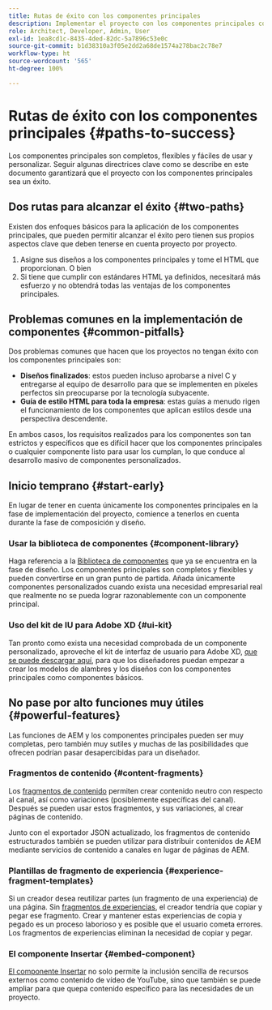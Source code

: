 ```yaml
---
title: Rutas de éxito con los componentes principales
description: Implementar el proyecto con los componentes principales con éxito
role: Architect, Developer, Admin, User
exl-id: 1ea8cd1c-8435-4ded-82dc-5a7896c53e0c
source-git-commit: b1d38310a3f05e2dd2a68de1574a278bac2c78e7
workflow-type: ht
source-wordcount: '565'
ht-degree: 100%

---
```



# Rutas de éxito con los componentes principales {#paths-to-success}

Los componentes principales son completos, flexibles y fáciles de usar y personalizar. Seguir algunas directrices clave como se describe en este documento garantizará que el proyecto con los componentes principales sea un éxito.

## Dos rutas para alcanzar el éxito {#two-paths}

Existen dos enfoques básicos para la aplicación de los componentes principales, que pueden permitir alcanzar el éxito pero tienen sus propios aspectos clave que deben tenerse en cuenta proyecto por proyecto.

1. Asigne sus diseños a los componentes principales y tome el HTML que proporcionan. O bien
1. Si tiene que cumplir con estándares HTML ya definidos, necesitará más esfuerzo y no obtendrá todas las ventajas de los componentes principales.

## Problemas comunes en la implementación de componentes {#common-pitfalls}

Dos problemas comunes que hacen que los proyectos no tengan éxito con los componentes principales son:

* **Diseños finalizados**: estos pueden incluso aprobarse a nivel C y entregarse al equipo de desarrollo para que se implementen en píxeles perfectos sin preocuparse por la tecnología subyacente.
* **Guía de estilo HTML para toda la empresa**: estas guías a menudo rigen el funcionamiento de los componentes que aplican estilos desde una perspectiva descendente.

En ambos casos, los requisitos realizados para los componentes son tan estrictos y específicos que es difícil hacer que los componentes principales o cualquier componente listo para usar los cumplan, lo que conduce al desarrollo masivo de componentes personalizados.

## Inicio temprano {#start-early}

En lugar de tener en cuenta únicamente los componentes principales en la fase de implementación del proyecto, comience a tenerlos en cuenta durante la fase de composición y diseño.

### Usar la biblioteca de componentes {#component-library}

Haga referencia a la [Biblioteca de componentes](https://adobe.com/go/aem_cmp_library_es) que ya se encuentra en la fase de diseño. Los componentes principales son completos y flexibles y pueden convertirse en un gran punto de partida. Añada únicamente componentes personalizados cuando exista una necesidad empresarial real que realmente no se pueda lograr razonablemente con un componente principal.

### Uso del kit de IU para Adobe XD {#ui-kit}

Tan pronto como exista una necesidad comprobada de un componente personalizado, aproveche el kit de interfaz de usuario para Adobe XD, [que se puede descargar aquí,](https://experienceleague.adobe.com/docs/experience-manager-learn/assets/AEM-CoreComponents-UI-Kit.xd) para que los diseñadores puedan empezar a crear los modelos de alambres y los diseños con los componentes principales como componentes básicos.

## No pase por alto funciones muy útiles {#powerful-features}

Las funciones de AEM y los componentes principales pueden ser muy completas, pero también muy sutiles y muchas de las posibilidades que ofrecen podrían pasar desapercibidas para un diseñador.

### Fragmentos de contenido {#content-fragments}

Los [fragmentos de contenido](https://experienceleague.adobe.com/docs/experience-manager-cloud-service/sites/authoring/fundamentals/content-fragments.html?lang=es) permiten crear contenido neutro con respecto al canal, así como variaciones (posiblemente específicas del canal). Después se pueden usar estos fragmentos, y sus variaciones, al crear páginas de contenido.

Junto con el exportador JSON actualizado, los fragmentos de contenido estructurados también se pueden utilizar para distribuir contenidos de AEM mediante servicios de contenido a canales en lugar de páginas de AEM.

### Plantillas de fragmento de experiencia {#experience-fragment-templates}

Si un creador desea reutilizar partes (un fragmento de una experiencia) de una página. Sin [fragmentos de experiencias](https://experienceleague.adobe.com/docs/experience-manager-cloud-service/sites/authoring/fundamentals/experience-fragments.html?lang=es), el creador tendría que copiar y pegar ese fragmento. Crear y mantener estas experiencias de copia y pegado es un proceso laborioso y es posible que el usuario cometa errores. Los fragmentos de experiencias eliminan la necesidad de copiar y pegar.

### El componente Insertar {#embed-component}

[El componente Insertar](/help/components/embed.md) no solo permite la inclusión sencilla de recursos externos como contenido de vídeo de YouTube, sino que también se puede ampliar para que quepa contenido específico para las necesidades de un proyecto.
